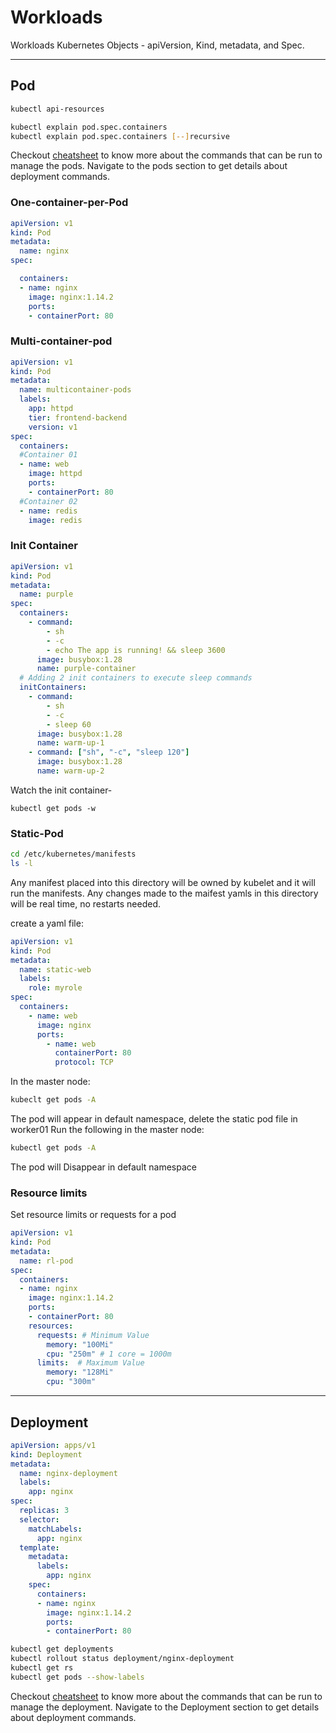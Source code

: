 # Workloads
Workloads Kubernetes Objects - apiVersion, Kind, metadata, and Spec.

-----------------------------------------------------------------
## Pod

```bash
kubectl api-resources

kubectl explain pod.spec.containers
kubectl explain pod.spec.containers [--]recursive
```
Checkout [cheatsheet](cheatsheet.md) to know more about the commands that can be run to manage the pods.
Navigate to the pods section to get details about deployment commands.


### One-container-per-Pod
```yaml
apiVersion: v1
kind: Pod
metadata:
  name: nginx
spec:

  containers:
  - name: nginx
    image: nginx:1.14.2
    ports:
    - containerPort: 80
```

### Multi-container-pod
```yaml
apiVersion: v1
kind: Pod
metadata:
  name: multicontainer-pods
  labels:
    app: httpd
    tier: frontend-backend
    version: v1
spec:
  containers:
  #Container 01
  - name: web
    image: httpd
    ports:
    - containerPort: 80
  #Container 02
  - name: redis
    image: redis
```

### Init Container
```yaml
apiVersion: v1
kind: Pod
metadata:
  name: purple
spec:
  containers:
    - command:
        - sh
        - -c
        - echo The app is running! && sleep 3600
      image: busybox:1.28
      name: purple-container
  # Adding 2 init containers to execute sleep commands
  initContainers:
    - command:
        - sh
        - -c
        - sleep 60
      image: busybox:1.28
      name: warm-up-1
    - command: ["sh", "-c", "sleep 120"]
      image: busybox:1.28
      name: warm-up-2
```
Watch the init container-
```
kubectl get pods -w
```

### Static-Pod
```bash
cd /etc/kubernetes/manifests
ls -l
```
Any manifest placed into this directory will be owned by kubelet and it will run the manifests. Any changes made to the maifest yamls in this directory will be real time, no restarts needed.

create a yaml file:
```yaml
apiVersion: v1
kind: Pod
metadata:
  name: static-web
  labels:
    role: myrole
spec:
  containers:
    - name: web
      image: nginx
      ports:
        - name: web
          containerPort: 80
          protocol: TCP
```

In the master node:
```bash
kubeclt get pods -A
```
The pod will appear in default namespace, delete the static pod file in worker01
Run the following in the master node:
```bash
kubectl get pods -A
```
The pod will Disappear in default namespace


### Resource limits

Set resource limits or requests for a pod

```yaml
apiVersion: v1
kind: Pod
metadata:
  name: rl-pod
spec:
  containers:
  - name: nginx
    image: nginx:1.14.2
    ports:
    - containerPort: 80
    resources:
      requests: # Minimum Value        
        memory: "100Mi"
        cpu: "250m" # 1 core = 1000m
      limits:  # Maximum Value         
        memory: "128Mi"
        cpu: "300m"
```


------------------------------------------------------------------------------------------------------------
## Deployment

```yaml
apiVersion: apps/v1
kind: Deployment
metadata:
  name: nginx-deployment
  labels:
    app: nginx
spec:
  replicas: 3
  selector:
    matchLabels:
      app: nginx
  template:
    metadata:
      labels:
        app: nginx
    spec:
      containers:
      - name: nginx
        image: nginx:1.14.2
        ports:
        - containerPort: 80
```

```bash
kubectl get deployments
kubectl rollout status deployment/nginx-deployment
kubectl get rs
kubectl get pods --show-labels
```

Checkout [cheatsheet](cheatsheet.md) to know more about the commands that can be run to manage the deployment.
Navigate to the Deployment section to get details about deployment commands.